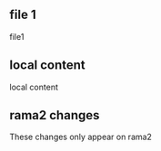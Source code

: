 ## file 1
file1

## local content
local content

## rama2 changes
These changes only appear on rama2
